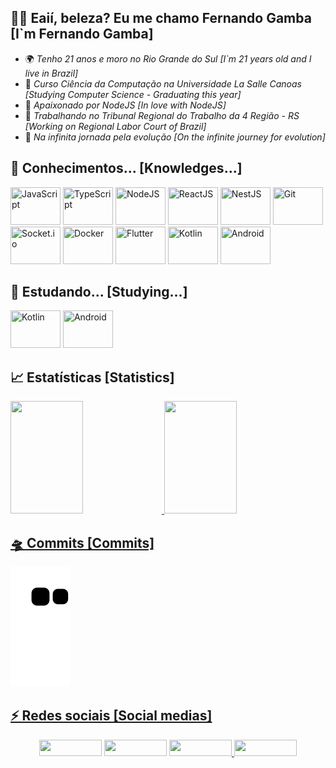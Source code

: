## 🧒🏽 Eaií, beleza? Eu me chamo Fernando Gamba [I`m Fernando Gamba]

- 🌍 *Tenho 21 anos e moro no Rio Grande do Sul* *[I`m 21 years old and I live in Brazil]*
- 📕 *Curso Ciência da Computação na Universidade La Salle Canoas* *[Studying Computer Science - Graduating this year]*
- 🌱 *Apaixonado por NodeJS* *[In love with NodeJS]*
- 🔭 *Trabalhando no Tribunal Regional do Trabalho da 4 Região - RS* *[Working on Regional Labor Court of Brazil]*
- 🚀 *Na infinita jornada pela evolução* *[On the infinite journey for evolution]*

## 📝 Conhecimentos... [Knowledges...]
<div >
 <img title="JavaScript" src="https://cdn.jsdelivr.net/gh/devicons/devicon/icons/javascript/javascript-original.svg" width="80" height="60">
 <img title="TypeScript" src="https://cdn.jsdelivr.net/gh/devicons/devicon/icons/typescript/typescript-original.svg" width="80" height="60">   
 <img title="NodeJS" src="https://cdn.jsdelivr.net/gh/devicons/devicon/icons/nodejs/nodejs-original.svg" width="80" height="60">      
 <img title="ReactJS"src="https://cdn.jsdelivr.net/gh/devicons/devicon/icons/react/react-original.svg" width="80" height="60"> 
 <img title="NestJS" src="https://cdn.jsdelivr.net/gh/devicons/devicon/icons/nestjs/nestjs-plain.svg" width="80" height="60"/>
 <img title="Git" src="https://cdn.jsdelivr.net/gh/devicons/devicon/icons/git/git-original.svg" width="80" height="60"/>
 <img title="Socket.io" src="https://cdn.jsdelivr.net/gh/devicons/devicon/icons/socketio/socketio-original.svg" width="80" height="60"/>
 <img title="Docker" src="https://cdn.jsdelivr.net/gh/devicons/devicon/icons/docker/docker-original.svg" width="80" height="60"/>
 <img title="Flutter" src="https://cdn.jsdelivr.net/gh/devicons/devicon/icons/flutter/flutter-original.svg" width="80" height="60"/>
 <img title="Kotlin" src="https://cdn.jsdelivr.net/gh/devicons/devicon/icons/kotlin/kotlin-original.svg" width="80" height="60"/>
 <img title="Android" src="https://cdn.jsdelivr.net/gh/devicons/devicon/icons/android/android-original.svg" width="80" height="60"/>
</div>

## 📝 Estudando... [Studying...]
<div >
 <img title="Kotlin" src="https://cdn.jsdelivr.net/gh/devicons/devicon/icons/kotlin/kotlin-original.svg" width="80" height="60"/>
 <img title="Android" src="https://cdn.jsdelivr.net/gh/devicons/devicon/icons/android/android-original.svg" width="80" height="60"/>
</div>

## 📈 Estatísticas [Statistics]

<div>
  <a href="https://github.com/Gambinha">
  <img height="180em" width="48%" height="320px" src="https://github-readme-stats.vercel.app/api/top-langs/?username=Gambinha&layout=compact&langs_count=7&theme=tokyonight&hide_border=true"/>
  <img height="180em" width="48%" height="320px" src="https://github-readme-stats.vercel.app/api?username=Gambinha&show_icons=true&theme=tokyonight&include_all_commits=true&count_private=true&hide_border=true"/>
</div>
 
## 🛸 Commits [Commits]
 
![Snake animation](https://github.com/Gambinha/Gambinha/blob/output/github-contribution-grid-snake.svg)
  
## ⚡ Redes sociais [Social medias]
  
<div align="center">
  <a href="https://twitter.com/FernandoGamba17" target="_blank" ><img width="100" height="26" src="https://img.shields.io/badge/Twitter-2CA5E0?style=for-the-badge&logo=twitter&logoColor=white" target="_blank"></a>   
  <a href="https://instagram.com/fernando_gmb" target="_blank" ><img width="100" height="26" src="https://img.shields.io/badge/-Instagram-%23E4405F?style=for-the-             badge&logo=instagram&logoColor=white" target="_blank"></a>    
  <a href="mailto:fernandogamba19@gmail.com" target="_blank" ><img width="100" height="26" src="https://img.shields.io/badge/-Gmail-ff9800?style=for-the-badge&logo=gmail&logoColor=white" target="_blank"> </a> 
  <a href="https://www.linkedin.com/in/fernando-gamba-5077b917b/" target="_blank"><img width="100" height="26" src="https://img.shields.io/badge/-LinkedIn-%230077B5?style=for-the-badge&logo=linkedin&logoColor=white" target="_blank"></a>  
</div>
 
  
